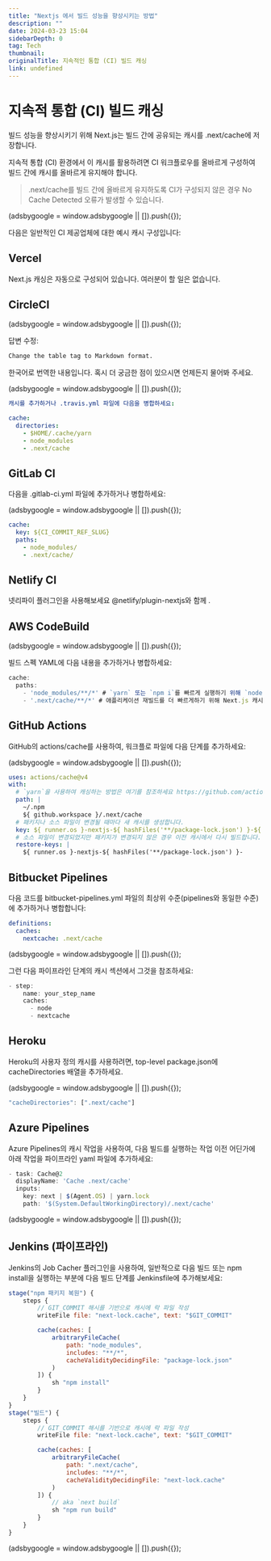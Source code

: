```yaml
---
title: "Nextjs 에서 빌드 성능을 향상시키는 방법"
description: ""
date: 2024-03-23 15:04
sidebarDepth: 0
tag: Tech
thumbnail:
originalTitle: 지속적인 통합 (CI) 빌드 캐싱
link: undefined
---
```


# 지속적 통합 (CI) 빌드 캐싱

빌드 성능을 향상시키기 위해 Next.js는 빌드 간에 공유되는 캐시를 .next/cache에 저장합니다.

지속적 통합 (CI) 환경에서 이 캐시를 활용하려면 CI 워크플로우를 올바르게 구성하여 빌드 간에 캐시를 올바르게 유지해야 합니다.

> .next/cache를 빌드 간에 올바르게 유지하도록 CI가 구성되지 않은 경우 No Cache Detected 오류가 발생할 수 있습니다.

<!-- ui-log 수평형 -->

<ins class="adsbygoogle"
      style="display:block"
      data-ad-client="ca-pub-4877378276818686"
      data-ad-slot="9743150776"
      data-ad-format="auto"
      data-full-width-responsive="true"></ins>
<component is="script">
(adsbygoogle = window.adsbygoogle || []).push({});
</component>

다음은 일반적인 CI 제공업체에 대한 예시 캐시 구성입니다:

## Vercel

Next.js 캐싱은 자동으로 구성되어 있습니다. 여러분이 할 일은 없습니다.

## CircleCI

<!-- ui-log 수평형 -->

<ins class="adsbygoogle"
      style="display:block"
      data-ad-client="ca-pub-4877378276818686"
      data-ad-slot="9743150776"
      data-ad-format="auto"
      data-full-width-responsive="true"></ins>
<component is="script">
(adsbygoogle = window.adsbygoogle || []).push({});
</component>

답변 수정:

```bash
Change the table tag to Markdown format.
```

한국어로 번역한 내용입니다. 혹시 더 궁금한 점이 있으시면 언제든지 물어봐 주세요.

<!-- ui-log 수평형 -->

<ins class="adsbygoogle"
      style="display:block"
      data-ad-client="ca-pub-4877378276818686"
      data-ad-slot="9743150776"
      data-ad-format="auto"
      data-full-width-responsive="true"></ins>
<component is="script">
(adsbygoogle = window.adsbygoogle || []).push({});
</component>

```yaml
캐시를 추가하거나 .travis.yml 파일에 다음을 병합하세요:

cache:
  directories:
    - $HOME/.cache/yarn
    - node_modules
    - .next/cache
```

## GitLab CI

다음을 .gitlab-ci.yml 파일에 추가하거나 병합하세요:

<!-- ui-log 수평형 -->

<ins class="adsbygoogle"
      style="display:block"
      data-ad-client="ca-pub-4877378276818686"
      data-ad-slot="9743150776"
      data-ad-format="auto"
      data-full-width-responsive="true"></ins>
<component is="script">
(adsbygoogle = window.adsbygoogle || []).push({});
</component>

```yaml
cache:
  key: ${CI_COMMIT_REF_SLUG}
  paths:
    - node_modules/
    - .next/cache/
```

## Netlify CI

넷리파이 플러그인을 사용해보세요
@netlify/plugin-nextjs와 함께
.

## AWS CodeBuild

<!-- ui-log 수평형 -->

<ins class="adsbygoogle"
      style="display:block"
      data-ad-client="ca-pub-4877378276818686"
      data-ad-slot="9743150776"
      data-ad-format="auto"
      data-full-width-responsive="true"></ins>
<component is="script">
(adsbygoogle = window.adsbygoogle || []).push({});
</component>

빌드 스펙 YAML에 다음 내용을 추가하거나 병합하세요:

```js
cache:
  paths:
    - 'node_modules/**/*' # `yarn` 또는 `npm i`를 빠르게 실행하기 위해 `node_modules` 캐시
    - '.next/cache/**/*' # 애플리케이션 재빌드를 더 빠르게하기 위해 Next.js 캐시
```

## GitHub Actions

GitHub의 actions/cache를 사용하여, 워크플로 파일에 다음 단계를 추가하세요:

<!-- ui-log 수평형 -->

<ins class="adsbygoogle"
      style="display:block"
      data-ad-client="ca-pub-4877378276818686"
      data-ad-slot="9743150776"
      data-ad-format="auto"
      data-full-width-responsive="true"></ins>
<component is="script">
(adsbygoogle = window.adsbygoogle || []).push({});
</component>

```yaml
uses: actions/cache@v4
with:
  # `yarn`을 사용하여 캐싱하는 방법은 여기를 참조하세요 https://github.com/actions/cache/blob/main/examples.md#node---yarn 또는 actions/setup-node를 사용하여 캐싱을 활용할 수 있습니다. https://github.com/actions/setup-node
  path: |
    ~/.npm
    ${ github.workspace }/.next/cache
  # 패키지나 소스 파일이 변경될 때마다 새 캐시를 생성합니다.
  key: ${ runner.os }-nextjs-${ hashFiles('**/package-lock.json') }-${ hashFiles('**/*.js', '**/*.jsx', '**/*.ts', '**/*.tsx') }
  # 소스 파일이 변경되었지만 패키지가 변경되지 않은 경우 이전 캐시에서 다시 빌드합니다.
  restore-keys: |
    ${ runner.os }-nextjs-${ hashFiles('**/package-lock.json') }-
```

## Bitbucket Pipelines

다음 코드를 bitbucket-pipelines.yml 파일의 최상위 수준(pipelines와 동일한 수준)에 추가하거나 병합합니다:

```yaml
definitions:
  caches:
    nextcache: .next/cache
```

<!-- ui-log 수평형 -->

<ins class="adsbygoogle"
      style="display:block"
      data-ad-client="ca-pub-4877378276818686"
      data-ad-slot="9743150776"
      data-ad-format="auto"
      data-full-width-responsive="true"></ins>
<component is="script">
(adsbygoogle = window.adsbygoogle || []).push({});
</component>

그런 다음 파이프라인 단계의 캐시 섹션에서 그것을 참조하세요:

```js
- step:
    name: your_step_name
    caches:
      - node
      - nextcache
```

## Heroku

Heroku의 사용자 정의 캐시를 사용하려면, top-level package.json에 cacheDirectories 배열을 추가하세요.

<!-- ui-log 수평형 -->

<ins class="adsbygoogle"
      style="display:block"
      data-ad-client="ca-pub-4877378276818686"
      data-ad-slot="9743150776"
      data-ad-format="auto"
      data-full-width-responsive="true"></ins>
<component is="script">
(adsbygoogle = window.adsbygoogle || []).push({});
</component>

```js
"cacheDirectories": [".next/cache"]
```

## Azure Pipelines

Azure Pipelines의 캐시 작업을 사용하여, 다음 빌드를 실행하는 작업 이전 어딘가에 아래 작업을 파이프라인 yaml 파일에 추가하세요:

```js
- task: Cache@2
  displayName: 'Cache .next/cache'
  inputs:
    key: next | $(Agent.OS) | yarn.lock
    path: '$(System.DefaultWorkingDirectory)/.next/cache'
```

<!-- ui-log 수평형 -->

<ins class="adsbygoogle"
      style="display:block"
      data-ad-client="ca-pub-4877378276818686"
      data-ad-slot="9743150776"
      data-ad-format="auto"
      data-full-width-responsive="true"></ins>
<component is="script">
(adsbygoogle = window.adsbygoogle || []).push({});
</component>

## Jenkins (파이프라인)

Jenkins의 Job Cacher 플러그인을 사용하여, 일반적으로 다음 빌드 또는 npm install을 실행하는 부분에 다음 빌드 단계를 Jenkinsfile에 추가해보세요:

```js
stage("npm 패키지 복원") {
    steps {
        // GIT_COMMIT 해시를 기반으로 캐시에 락 파일 작성
        writeFile file: "next-lock.cache", text: "$GIT_COMMIT"

        cache(caches: [
            arbitraryFileCache(
                path: "node_modules",
                includes: "**/*",
                cacheValidityDecidingFile: "package-lock.json"
            )
        ]) {
            sh "npm install"
        }
    }
}
stage("빌드") {
    steps {
        // GIT_COMMIT 해시를 기반으로 캐시에 락 파일 작성
        writeFile file: "next-lock.cache", text: "$GIT_COMMIT"

        cache(caches: [
            arbitraryFileCache(
                path: ".next/cache",
                includes: "**/*",
                cacheValidityDecidingFile: "next-lock.cache"
            )
        ]) {
            // aka `next build`
            sh "npm run build"
        }
    }
}
```

<!-- ui-log 수평형 -->

<ins class="adsbygoogle"
      style="display:block"
      data-ad-client="ca-pub-4877378276818686"
      data-ad-slot="9743150776"
      data-ad-format="auto"
      data-full-width-responsive="true"></ins>
<component is="script">
(adsbygoogle = window.adsbygoogle || []).push({});
</component>
